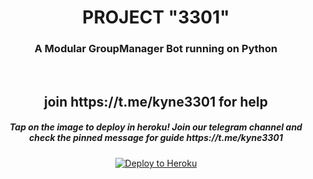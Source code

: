 <h1 align="center">PROJECT "3301"</h1>
<h3 align="center">A Modular GroupManager Bot running on Python </h3>
<p align="center">&nbsp;</p>
<h2 align="center">join https://t.me/kyne3301 for help</h2>
<h5 align="center">Tap on the image to deploy in heroku! Join our telegram channel and check the pinned message for guide https://t.me/kyne3301</h5>
<p align="center"><a href="https://dashboard.heroku.com/new?button-url=https%3A%2F%2Fgithub.com%2Fobsq%2FGroupManagerBot&template=https%3A%2F%2Fgithub.com%2Fobsq%2FGroupManagerBot"> <img src="https://encrypted-tbn0.gstatic.com/images?q=tbn%3AANd9GcRV3PC-0fPluCE8SdR1T32Da_RKbo8uEknsGrdk01JnQfApESiL&usqp=CAU" alt="Deploy to Heroku" /></a></p>

